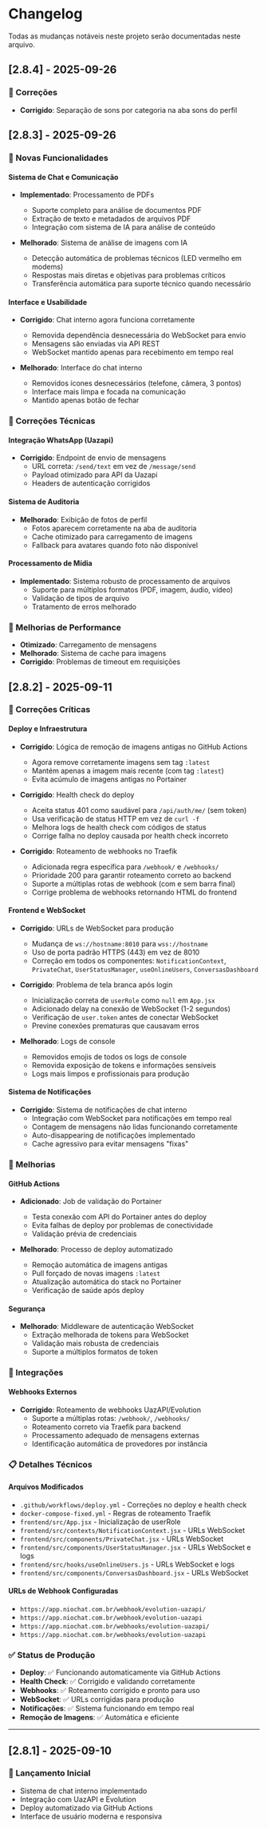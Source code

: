 # Changelog

Todas as mudanças notáveis neste projeto serão documentadas neste arquivo.

## [2.8.4] - 2025-09-26

### 🔧 Correções
- **Corrigido**: Separação de sons por categoria na aba sons do perfil

## [2.8.3] - 2025-09-26

### 🚀 Novas Funcionalidades

#### Sistema de Chat e Comunicação
- **Implementado**: Processamento de PDFs
  - Suporte completo para análise de documentos PDF
  - Extração de texto e metadados de arquivos PDF
  - Integração com sistema de IA para análise de conteúdo

- **Melhorado**: Sistema de análise de imagens com IA
  - Detecção automática de problemas técnicos (LED vermelho em modems)
  - Respostas mais diretas e objetivas para problemas críticos
  - Transferência automática para suporte técnico quando necessário

#### Interface e Usabilidade
- **Corrigido**: Chat interno agora funciona corretamente
  - Removida dependência desnecessária do WebSocket para envio
  - Mensagens são enviadas via API REST
  - WebSocket mantido apenas para recebimento em tempo real

- **Melhorado**: Interface do chat interno
  - Removidos ícones desnecessários (telefone, câmera, 3 pontos)
  - Interface mais limpa e focada na comunicação
  - Mantido apenas botão de fechar

### 🔧 Correções Técnicas

#### Integração WhatsApp (Uazapi)
- **Corrigido**: Endpoint de envio de mensagens
  - URL correta: `/send/text` em vez de `/message/send`
  - Payload otimizado para API da Uazapi
  - Headers de autenticação corrigidos

#### Sistema de Auditoria
- **Melhorado**: Exibição de fotos de perfil
  - Fotos aparecem corretamente na aba de auditoria
  - Cache otimizado para carregamento de imagens
  - Fallback para avatares quando foto não disponível

#### Processamento de Mídia
- **Implementado**: Sistema robusto de processamento de arquivos
  - Suporte para múltiplos formatos (PDF, imagem, áudio, vídeo)
  - Validação de tipos de arquivo
  - Tratamento de erros melhorado

### 🎯 Melhorias de Performance
- **Otimizado**: Carregamento de mensagens
- **Melhorado**: Sistema de cache para imagens
- **Corrigido**: Problemas de timeout em requisições

## [2.8.2] - 2025-09-11

### 🔧 Correções Críticas

#### Deploy e Infraestrutura
- **Corrigido**: Lógica de remoção de imagens antigas no GitHub Actions
  - Agora remove corretamente imagens sem tag `:latest`
  - Mantém apenas a imagem mais recente (com tag `:latest`)
  - Evita acúmulo de imagens antigas no Portainer

- **Corrigido**: Health check do deploy
  - Aceita status 401 como saudável para `/api/auth/me/` (sem token)
  - Usa verificação de status HTTP em vez de `curl -f`
  - Melhora logs de health check com códigos de status
  - Corrige falha no deploy causada por health check incorreto

- **Corrigido**: Roteamento de webhooks no Traefik
  - Adicionada regra específica para `/webhook/` e `/webhooks/`
  - Prioridade 200 para garantir roteamento correto ao backend
  - Suporte a múltiplas rotas de webhook (com e sem barra final)
  - Corrige problema de webhooks retornando HTML do frontend

#### Frontend e WebSocket
- **Corrigido**: URLs de WebSocket para produção
  - Mudança de `ws://hostname:8010` para `wss://hostname`
  - Uso de porta padrão HTTPS (443) em vez de 8010
  - Correção em todos os componentes: `NotificationContext`, `PrivateChat`, `UserStatusManager`, `useOnlineUsers`, `ConversasDashboard`

- **Corrigido**: Problema de tela branca após login
  - Inicialização correta de `userRole` como `null` em `App.jsx`
  - Adicionado delay na conexão de WebSocket (1-2 segundos)
  - Verificação de `user.token` antes de conectar WebSocket
  - Previne conexões prematuras que causavam erros

- **Melhorado**: Logs de console
  - Removidos emojis de todos os logs de console
  - Removida exposição de tokens e informações sensíveis
  - Logs mais limpos e profissionais para produção

#### Sistema de Notificações
- **Corrigido**: Sistema de notificações de chat interno
  - Integração com WebSocket para notificações em tempo real
  - Contagem de mensagens não lidas funcionando corretamente
  - Auto-disappearing de notificações implementado
  - Cache agressivo para evitar mensagens "fixas"

### 🚀 Melhorias

#### GitHub Actions
- **Adicionado**: Job de validação do Portainer
  - Testa conexão com API do Portainer antes do deploy
  - Evita falhas de deploy por problemas de conectividade
  - Validação prévia de credenciais

- **Melhorado**: Processo de deploy automatizado
  - Remoção automática de imagens antigas
  - Pull forçado de novas imagens `:latest`
  - Atualização automática do stack no Portainer
  - Verificação de saúde após deploy

#### Segurança
- **Melhorado**: Middleware de autenticação WebSocket
  - Extração melhorada de tokens para WebSocket
  - Validação mais robusta de credenciais
  - Suporte a múltiplos formatos de token

### 🔗 Integrações

#### Webhooks Externos
- **Corrigido**: Roteamento de webhooks UazAPI/Evolution
  - Suporte a múltiplas rotas: `/webhook/`, `/webhooks/`
  - Roteamento correto via Traefik para backend
  - Processamento adequado de mensagens externas
  - Identificação automática de provedores por instância

### 📋 Detalhes Técnicos

#### Arquivos Modificados
- `.github/workflows/deploy.yml` - Correções no deploy e health check
- `docker-compose-fixed.yml` - Regras de roteamento Traefik
- `frontend/src/App.jsx` - Inicialização de userRole
- `frontend/src/contexts/NotificationContext.jsx` - URLs WebSocket
- `frontend/src/components/PrivateChat.jsx` - URLs WebSocket
- `frontend/src/components/UserStatusManager.jsx` - URLs WebSocket e logs
- `frontend/src/hooks/useOnlineUsers.js` - URLs WebSocket e logs
- `frontend/src/components/ConversasDashboard.jsx` - URLs WebSocket

#### URLs de Webhook Configuradas
- `https://app.niochat.com.br/webhook/evolution-uazapi/`
- `https://app.niochat.com.br/webhook/evolution-uazapi`
- `https://app.niochat.com.br/webhooks/evolution-uazapi/`
- `https://app.niochat.com.br/webhooks/evolution-uazapi`

### ✅ Status de Produção
- **Deploy**: ✅ Funcionando automaticamente via GitHub Actions
- **Health Check**: ✅ Corrigido e validando corretamente
- **Webhooks**: ✅ Roteamento corrigido e pronto para uso
- **WebSocket**: ✅ URLs corrigidas para produção
- **Notificações**: ✅ Sistema funcionando em tempo real
- **Remoção de Imagens**: ✅ Automática e eficiente

---

## [2.8.1] - 2025-09-10

### 🎉 Lançamento Inicial
- Sistema de chat interno implementado
- Integração com UazAPI e Evolution
- Deploy automatizado via GitHub Actions
- Interface de usuário moderna e responsiva
